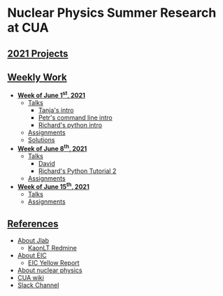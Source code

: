 # Nuclear Physics Summer Research at CUA

## [2021 Projects](https://www.vsl.cua.edu/cua_phy/index.php/MainPage:Nuclear:Summer2021)

## [Weekly Work](weekly_work)
* **[Week of June 1<sup>st</sup>, 2021](weekly_work/6_1_2021)**
    * [Talks](weekly_work/6_1_2021/talks)
        * [Tanja's intro](weekly_work/6_1_2021/talks/Tanja_CUA-NP-Summer2021-06012021-intro.pdf)
        * [Petr's command line intro](weekly_work/6_1_2021/talks/Petr_presentation-2021-06-01-linux-terminal.pdf)
        * [Richard's python intro](weekly_work/6_1_2021/talks/Richard_py_intro.ipynb)
    * [Assignments](weekly_work/6_1_2021/weekly_assignments.md)
    * [Solutions](weekly_work/6_1_2021/exercise_soln/exercise1.ipynb)
* **[Week of June 8<sup>th</sup>, 2021](weekly_work/6_8_2021)**
    * [Talks](weekly_work/6_8_2021/talks)
        * [David](weekly_work/6_8_2021/talks/David_Z_Research_6_8.pptx)
        * [Richard's Python Tutorial 2](weekly_work/6_8_2021/talks/Richard_py_tutorial2.ipynb)
    * [Assignments](weekly_work/6_8_2021/weekly_assignments.md)
* **[Week of June 15<sup>th</sup>, 2021](weekly_work/6_15_2021)**
    * [Talks](weekly_work/6_15_2021/talks)
    * [Assignments](weekly_work/6_15_2021/weekly_assignments.md)    

## [References](references)
* [About Jlab](https://www.jlab.org/about)
    * [KaonLT Redmine](https://redmine.jlab.org/projects/kltexp/wiki)
* [About EIC](https://www.nationalacademies.org/news/2018/07/a-domestic-electron-ion-collider-would-unlock-scientific-mysteries-of-atomic-nuclei-maintain-us-leadership-in-accelerator-science-new-report-says)
    * [EIC Yellow Report](https://userweb.jlab.org/~doug/yr-jan2021/EIC_YR_FULL.pdf)
* [About nuclear physics](https://particleadventure.org/)
* [CUA wiki](http://www.vsl.cua.edu/cua_phy/index.php/MainPage:Nuclear:Summer2021)
* [Slack Channel](https://cua-reu-2021.slack.com/)